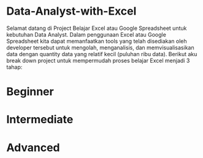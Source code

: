 # Data-Analyst-with-Excel

Selamat datang di Project Belajar Excel atau Google Spreadsheet untuk kebutuhan Data Analyst.
Dalam penggunaan Excel atau Google Spreadsheet kita dapat memanfaatkan tools yang telah disediakan oleh developer tersebut untuk mengolah, menganalisis, dan memvisualisasikan data dengan quantity data yang relatif kecil (puluhan ribu data).
Berikut aku break down project untuk mempermudah proses belajar Excel menjadi 3 tahap:

# Beginner

# Intermediate

# Advanced
